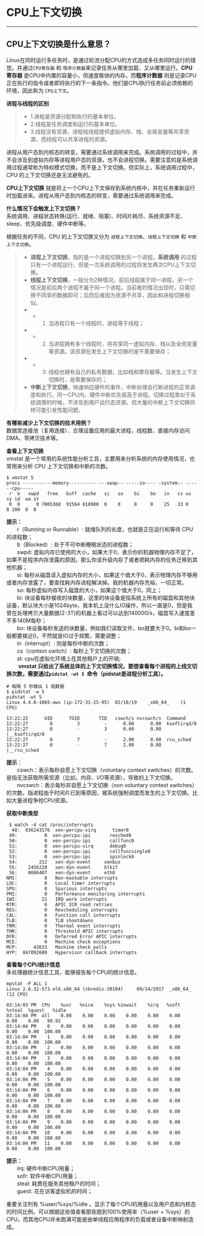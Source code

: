 # CPU上下文切换 

---

## CPU上下文切换是什么意思？
Linux在同时运行多任务时，是通过轮流分配CPU的方式造成多任务同时运行的错觉。并通过`CPU寄存器` 和 `程序计数器`来记录任务从哪里加载、又从哪里运行。**CPU寄存器** 是CPU中内置的容量小，但速度极快的内存。而**程序计数器** 则是记录CPU正在执行的指令或者即将执行的下一条指令。他们是CPU执行任务前必须依赖的环境，因此称为 `CPU上下文`。

**进程与线程的区别**
> * 1.进程是资源分配和执行的基本单位。  
> * 2.线程是任务调度和运行的基本单位。
> * 3.线程没有资源，进程给线程提供虚拟内存、栈、全局变量等共享资源，而线程可以共享进程的资源。

进程从用户态到内核态的转变，需要通过系统调用来完成。系统调用的过程中，并不会涉及到虚拟内存等进程用户态的资源，也不会进程切换。需要注意的是系统调用过程通常称为特权模式切换，而不是上下文切换。但实际上，系统调用过程中，CPU 的上下文切换还是无法避免的。

**CPU上下文切换** 就是将上一个CPU上下文保存到系统内核中，并在任务重新运行时加载进来。进程从用户态到内核态的转变，需要通过系统调用来完成。

**什么情况下会触发上下文切换？**  
系统调用、进程状态转换(运行、就绪、阻塞)、时间片耗尽、系统资源不足、sleep、优先级调度、硬件中断等。

根据任务的不同，CPU 的上下文切换又分为 `进程上下文切换`、`线程上下文切换` 和 `中断上下文切换`。
> * **进程上下文切换**，指的是一个进程切换到另一个进程。**系统调用** 的过程只有一个进程运行，但是一次系统调用的过程将发生两次CPU上下文切换。
> * **线程上下文切换**，一般分为2种情况，前后线程属于同一进程，另一个情况是前后两个进程不属于同一个进程。当前者的情况出现时，只需切换不同享的数据即可；后而后者因为资源不共享，因此和进程切换相似。  
> * * 1. 当进程只有一个线程时，进程等于线程；
> * * 2. 当进程拥有多个线程时，将共享同一虚拟内存、栈以及全局变量等资源。该资源在发生上下文切换时是不需要保存；
> * * 3. 线程也拥有自己的私有数据，比如栈和寄存器等。当发生上下文切换时，是需要保存的；
> * **中断上下文切换**，快速响应硬件的事件，中断处理会打断进程的正常调度和执行。同一CPU内，硬件中断优先级高于进程。切换过程类似于系统调用的时候，不涉及到用户运行态资源。但大量的中断上下文切换同样可能引发性能问题。

**有哪些减少上下文切换的技术用例？**  
数据库连接池（复用连接）、合理设置应用的最大进程，线程数、直接内存访问DMA、零拷贝技术等。

**查看上下文切换**  
vmstat 是一个常用的系统性能分析工具，主要用来分析系统的内存使用情况，也常用来分析 CPU 上下文切换和中断的次数。
```
$ vmstat 5
procs -----------memory---------- ---swap-- -----io---- -system-- ------cpu-----
 r  b   swpd   free   buff  cache   si   so    bi    bo   in   cs us sy id  wa st
 0  0      0 7005360  91564 818900  0    0     0     0    25   33 0   0 100  0  0
```
**提示：**  
　　r（Running or Runnable）: 就绪队列的长度，也就是正在运行和等待 CPU 的进程数；  
　　b（Blocked）: 处于不可中断睡眠状态的进程数；  
　　swpd: 虚拟内存已使用的大小，如果大于0，表示你的机器物理内存不足了，如果不是程序内存泄露的原因，那么你该升级内存了或者把耗内存的任务迁移到其他机器；  
　　si: 每秒从磁盘读入虚拟内存的大小，如果这个值大于0，表示物理内存不够用或者内存泄露了，要查找耗内存进程解决掉。我的机器内存充裕，一切正常。  
　　so: 每秒虚拟内存写入磁盘的大小，如果这个值大于0，同上；  
　　bi: 块设备每秒接收的块数量，这里的块设备是指系统上所有的磁盘和其他块设备，默认块大小是1024byte，我本机上没什么IO操作，所以一直是0，但是我曾在处理拷贝大量数据(2-3T)的机器上看过可以达到140000/s，磁盘写入速度差不多140M每秒；  
　　bo: 块设备每秒发送的块数量，例如我们读取文件，bo就要大于0。bi和bo一般都要接近0，不然就是IO过于频繁，需要调整；  
　　in（interrupt）: 则是每秒中断的次数；  
　　cs（context switch）: 每秒上下文切换的次数；  
　　st: cpu在虚拟化环境上在其他租户上的开销;  
　　
**vmstat 只给出了系统总体的上下文切换情况，要想查看每个进程的上线文切换次数，需要通过`pidstat -wt 5 `命令（pidstat是进程分析工具）。**
```
# 每隔 5 秒输出 1 组数据
$ pidstat -w 5
pidstat -wt 5
Linux 4.4.0-1065-aws (ip-172-31-25-95) 	02/16/19 	_x86_64_	(1 CPU)

13:22:22      UID      TGID       TID   cswch/s nvcswch/s  Command
13:22:27        0         3         -      0.60      0.00  ksoftirqd/0
13:22:27        0         -         3      0.60      0.00  |__ksoftirqd/0
13:22:27        0         7         -      2.00      0.00  rcu_sched
13:22:27        0         -         7      2.00      0.00  |__rcu_sched
```
**提示**：  
　　cswch：表示每秒自愿上下文切换（voluntary context switches）的次数。是指无法获取所需资源（比如，内存、I/O等资源），导致的上下文切换。  
　　nvcswch：表示每秒非自愿上下文切换（non voluntary context switches）的次数。指进程由于时间片已到等原因，被系统强制调度而发生的上下文切换。比如大量进程争抢CPU资源。  

**获取中断类型**
```
 $ watch -d cat /proc/interrupts
  48:  836243176  xen-percpu-virq      timer0
 49:          0  xen-percpu-ipi       resched0
 50:          0  xen-percpu-ipi       callfunc0
 51:          0  xen-percpu-virq      debug0
 52:          0  xen-percpu-ipi       callfuncsingle0
 53:          0  xen-percpu-ipi       spinlock0
 54:        212   xen-dyn-event     xenbus
 55:    2456228   xen-dyn-event     blkif
 56:    8606407   xen-dyn-event     eth0
NMI:          0   Non-maskable interrupts
LOC:          0   Local timer interrupts
SPU:          0   Spurious interrupts
PMI:          0   Performance monitoring interrupts
IWI:         22   IRQ work interrupts
RTR:          0   APIC ICR read retries
RES:          0   Rescheduling interrupts
CAL:          0   Function call interrupts
TLB:          0   TLB shootdowns
TRM:          0   Thermal event interrupts
THR:          0   Threshold APIC interrupts
DFR:          0   Deferred Error APIC interrupts
MCE:          0   Machine check exceptions
MCP:      43633   Machine check polls
HYP:  847092680   Hypervisor callback interrupts
```
**查看每个CPU统计信息**  
多处理器统计信息工具，能够报告每个CPU的统计信息。
```
mpstat -P ALL 1
Linux 2.6.32-573.el6.x86_64 (zbredis-30104)     09/14/2017  _x86_64_    (12 CPU)
 
03:14:03 PM  CPU    %usr   %nice    %sys %iowait    %irq   %soft  %steal  %guest   %idle
03:14:04 PM  all    0.00    0.00    0.08    0.00    0.00    0.00    0.00    0.00   99.92
03:14:04 PM    0    0.00    0.00    0.00    0.00    0.00    0.00    0.00    0.00  100.00
03:14:04 PM    1    0.00    0.00    0.00    0.00    0.00    0.00    0.00    0.00  100.00
03:14:04 PM    2    0.00    0.00    0.00    0.00    0.00    0.00    0.00    0.00  100.00
03:14:04 PM    3    0.00    0.00    0.00    0.00    0.00    0.00    0.00    0.00  100.00
03:14:04 PM    4    0.00    0.00    0.00    0.00    0.00    0.00    0.00    0.00  100.00
03:14:04 PM    5    0.00    0.00    0.00    0.00    0.00    0.00    0.00    0.00  100.00
03:14:04 PM    6    0.00    0.00    0.00    0.00    0.00    0.00    0.00    0.00  100.00
03:14:04 PM    7    0.00    0.00    0.00    0.00    0.00    0.00    0.00    0.00  100.00
03:14:04 PM    8    0.00    0.00    0.00    0.00    0.00    0.00    0.00    0.00  100.00
03:14:04 PM    9    0.00    0.00    0.00    0.00    0.00    0.00    0.00    0.00  100.00
03:14:04 PM   10    0.00    0.00    0.00    0.00    0.00    0.00    0.00    0.00  100.00
03:14:04 PM   11    0.00    0.00    0.00    0.00    0.00    0.00    0.00    0.00  100.00
```
**提示：**  
　　irq: 硬件中断CPU用量；  
　　sofr: 软件中断CPU用量；  
　　steal: 耗费在服务其他租户的时间；  
　　guest: 花在访客虚拟机的时间；  

重要关注列有 %user/%sys/%idle 。显示了每个CPU的用量以及用户态和内核态的时间比例。可以根据这些值查看那些跑到100%使用率（%user + %sys）的CPU，而其他CPU并未跑满可能是由单线程应用程序的负载或者设备中断映射造成。
